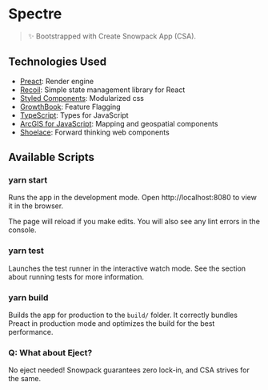 # Spectre

> ✨ Bootstrapped with Create Snowpack App (CSA).

## Technologies Used

- [Preact](https://preactjs.com/): Render engine
- [Recoil](https://recoiljs.org/): Simple state management library for React
- [Styled Components](https://styled-components.com/): Modularized css
- [GrowthBook](https://www.growthbook.io/): Feature Flagging
- [TypeScript](https://www.typescriptlang.org/): Types for JavaScript
- [ArcGIS for JavaScript](https://developers.arcgis.com/javascript/latest/): Mapping and geospatial components
- [Shoelace](https://shoelace.style/): Forward thinking web components

## Available Scripts

### yarn start

Runs the app in the development mode.
Open http://localhost:8080 to view it in the browser.

The page will reload if you make edits.
You will also see any lint errors in the console.

### yarn test

Launches the test runner in the interactive watch mode.
See the section about running tests for more information.

### yarn build

Builds the app for production to the `build/` folder.
It correctly bundles Preact in production mode and optimizes the build for the best performance.

### Q: What about Eject?

No eject needed! Snowpack guarantees zero lock-in, and CSA strives for the same.
